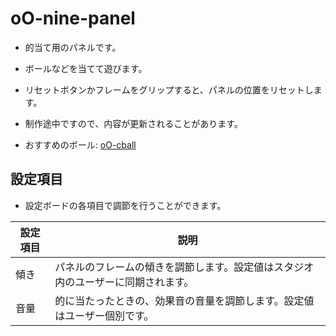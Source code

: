 # oO-nine-panel

- 的当て用のパネルです。

- ボールなどを当てて遊びます。

- リセットボタンかフレームをグリップすると、パネルの位置をリセットします。

- 制作途中ですので、内容が更新されることがあります。

- おすすめのボール: [oO-cball](https://seed.online/items/fb9a681d3e6230cb9156b3264b044798a53286289815b0fd442a142abd932a3d)

## 設定項目

- 設定ボードの各項目で調節を行うことができます。

| 設定項目 | 説明 |
|----|----|
|傾き|パネルのフレームの傾きを調節します。設定値はスタジオ内のユーザーに同期されます。|
|音量|的に当たったときの、効果音の音量を調節します。設定値はユーザー個別です。|
